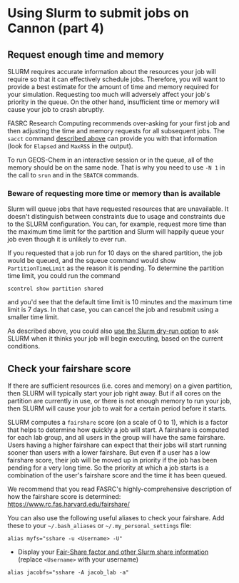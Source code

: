 # Using Slurm to submit jobs on Cannon (part 4)

## Request enough time and memory

SLURM requires accurate information about the resources your job will require so that it can effectively schedule jobs. Therefore, you will want to provide a best estimate for the amount of time and memory required for your simulation. Requesting too much will adversely affect your job's priority in the queue. On the other hand, insufficient time or memory will cause your job to crash abruptly.

FASRC Research Computing recommends over-asking for your first job and then adjusting the time and memory requests for all subsequent jobs. The `sacct` command [described above](#sacct) can provide you with that information (look for `Elapsed` and `MaxRSS` in the output). 

To run GEOS-Chem in an interactive session or in the queue, all of the memory should be on the same node. That is why you need to use `-N 1` in the call to `srun` and in the `SBATCH` commands.

### Beware of requesting more time or memory than is available

Slurm will queue jobs that have requested resources that are unavailable. It doesn't distinguish between constraints due to usage and constraints due to the SLURM configuration. You can, for example, request more time than the maximum time limit for the partition and Slurm will happily queue your job even though it is unlikely to ever run.

If you requested that a job run for 10 days on the shared partition, the job would be queued, and the squeue command would show `PartitionTimeLimit` as the reason it is pending. To determine the partition time limit, you could run the command

``` 
scontrol show partition shared
```

and you'd see that the default time limit is 10 minutes and the maximum time limit is 7 days. In that case, you can cancel the job and resubmit using a smaller time limit.

As described above, you could also [use the Slurm dry-run option](#Check%20when%20your%20job%20will%20start) to ask SLURM when it thinks your job will begin executing, based on the current conditions.

## Check your fairshare score

If there are sufficient resources (i.e. cores and memory) on a given partition, then SLURM will typically start your job right away. But if all cores on the partition are currently in use, or there is not enough memory to run your job, then SLURM will cause your job to wait for a certain period before it starts.

SLURM computes a `fairshare` score (on a scale of 0 to 1), which is a factor that helps to determine how quickly a job will start. A fairshare is computed for each lab group, and all users in the group will have the same fairshare. Users having a higher fairshare can expect that their jobs will start running sooner than users with a lower fairshare. But even if a user has a low fairshare score, their job will be moved up in priority if the job has been pending for a very long time. So the priority at which a job starts is a combination of the user's fairshare score and the time it has been queued.

We recommend that you read FASRC's highly-comprehensive description of how the fairshare score is determined: <https://www.rc.fas.harvard.edu/fairshare/>

You can also use the following useful aliases to check your fairshare. Add these to your `~/.bash_aliases` or `~/.my_personal_settings` file:

`alias myfs="sshare -u <Username> -U"`
  - Display your [Fair-Share factor and other Slurm share information](https://slurm.schedmd.com/sshare.html) (replace `<Username>` with your username)

`alias jacobfs="sshare -A jacob_lab -a"`
